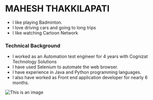 # MAHESH THAKKILAPATI

- I like playing Badminton.
- I love driving cars and going to long trips
- I like watching Cartoon Network

### Technical Background

- I worked as an Automation test engineer for 4 years with Cognizat Technology Solutions
- I have used Selenium to automate the web browser.
- I have experience in Java and Python programming languages.
- I also have worked as Front end application developer for nearly 6 months.

![This is an image](https://mailtrap.io/wp-content/uploads/2020/06/testing_meme19.jpeg?fit=640%2C640&ssl=1)

